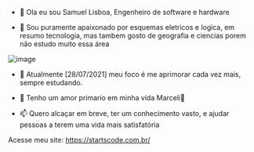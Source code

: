 - 👋 Ola eu sou Samuel Lisboa, Engenheiro de software e hardware

- 👀 Sou puramente apaixonado por esquemas eletricos e logica, em resumo tecnologia, mas tambem gosto de geografia e ciencias porem não estudo muito essa área

![image](https://user-images.githubusercontent.com/17934676/127382919-2463857b-c37e-4047-8aed-7b1e9b58a906.png)


- 🌱 Atualmente [28/07/2021] meu foco é me aprimorar cada vez mais, sempre estudando.
 
- 💞️ Tenho um amor primario em minha vida Marceli💞️ 

- 📫 Quero alcaçar em breve, ter um conhecimento vasto, e ajudar pessoas a terem uma vida mais satisfatória

Acesse meu site:
https://startscode.com.br/

<!---
samuelprogramer/samuelprogramer is a ✨ special ✨ repository because its `README.md` (this file) appears on your GitHub profile.
You can click the Preview link to take a look at your changes.
--->
